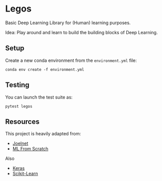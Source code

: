 # Legos

Basic Deep Learning Library for (Human) learning purposes. 

Idea: Play around and learn to build the building blocks of Deep Learning.

## Setup

Create a new conda environment from the `environment.yml` file:

```
conda env create -f environment.yml
```

## Testing

You can launch the test suite as:

```
pytest legos
```

## Resources

This project is heavily adapted from:

- [Joelnet](https://github.com/joelgrus/joelnet) 
- [ML From Scratch](https://github.com/eriklindernoren/ML-From-Scratch)

Also

- [Keras](https://github.com/keras-team/keras)
- [Scikit-Learn](https://github.com/scikit-learn/scikit-learn)
